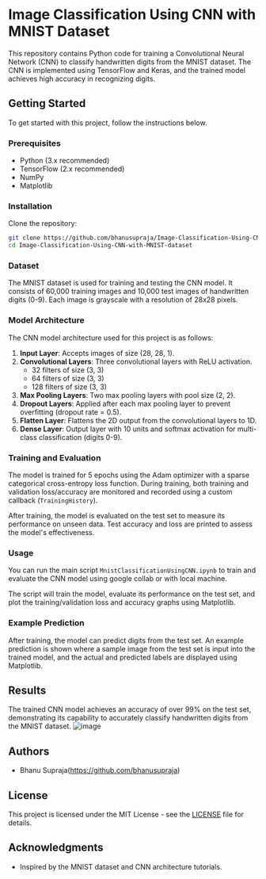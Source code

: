 # Image Classification Using CNN with MNIST Dataset

This repository contains Python code for training a Convolutional Neural Network (CNN) to classify handwritten digits from the MNIST dataset. The CNN is implemented using TensorFlow and Keras, and the trained model achieves high accuracy in recognizing digits.

## Getting Started

To get started with this project, follow the instructions below.

### Prerequisites

- Python (3.x recommended)
- TensorFlow (2.x recommended)
- NumPy
- Matplotlib

### Installation

 Clone the repository:
   ```bash
   git clone https://github.com/bhanusupraja/Image-Classification-Using-CNN-with-MNIST-dataset.git
   cd Image-Classification-Using-CNN-with-MNIST-dataset
   ```

### Dataset

The MNIST dataset is used for training and testing the CNN model. It consists of 60,000 training images and 10,000 test images of handwritten digits (0-9). Each image is grayscale with a resolution of 28x28 pixels.

### Model Architecture

The CNN model architecture used for this project is as follows:

1. **Input Layer**: Accepts images of size (28, 28, 1).
2. **Convolutional Layers**: Three convolutional layers with ReLU activation.
   - 32 filters of size (3, 3)
   - 64 filters of size (3, 3)
   - 128 filters of size (3, 3)
3. **Max Pooling Layers**: Two max pooling layers with pool size (2, 2).
4. **Dropout Layers**: Applied after each max pooling layer to prevent overfitting (dropout rate = 0.5).
5. **Flatten Layer**: Flattens the 2D output from the convolutional layers to 1D.
6. **Dense Layer**: Output layer with 10 units and softmax activation for multi-class classification (digits 0-9).

### Training and Evaluation

The model is trained for 5 epochs using the Adam optimizer with a sparse categorical cross-entropy loss function. During training, both training and validation loss/accuracy are monitored and recorded using a custom callback (`TrainingHistory`).

After training, the model is evaluated on the test set to measure its performance on unseen data. Test accuracy and loss are printed to assess the model's effectiveness.

### Usage

You can run the main script `MnistClassificationUsingCNN.ipynb` to train and evaluate the CNN model using google collab or with local machine.

The script will train the model, evaluate its performance on the test set, and plot the training/validation loss and accuracy graphs using Matplotlib.

### Example Prediction

After training, the model can predict digits from the test set. An example prediction is shown where a sample image from the test set is input into the trained model, and the actual and predicted labels are displayed using Matplotlib.

## Results

The trained CNN model achieves an accuracy of over 99% on the test set, demonstrating its capability to accurately classify handwritten digits from the MNIST dataset.
![image](https://github.com/bhanusupraja/Image-Classification-Using-CNN-with-MNIST-dataset/assets/48727565/80c3fceb-9836-44ec-ad47-d10cb57a19cd)


## Authors

- Bhanu Supraja(https://github.com/bhanusupraja)

## License

This project is licensed under the MIT License - see the [LICENSE](LICENSE) file for details.

## Acknowledgments

- Inspired by the MNIST dataset and CNN architecture tutorials.
